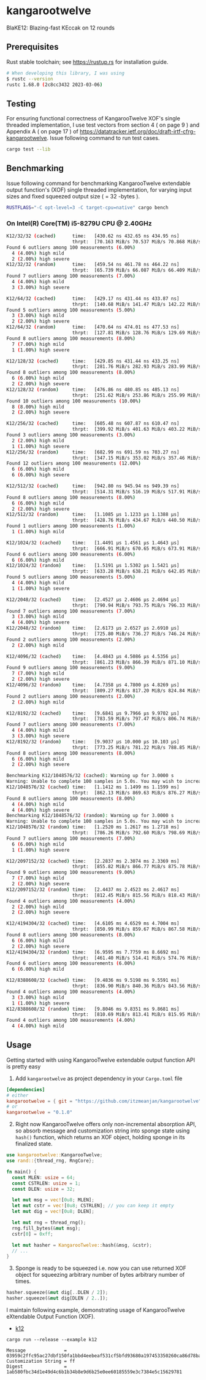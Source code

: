 # kangarootwelve
BlaKE12: Blazing-fast KEccak on 12 rounds

## Prerequisites

Rust stable toolchain; see https://rustup.rs for installation guide.

```bash
# When developing this library, I was using
$ rustc --version
rustc 1.68.0 (2c8cc3432 2023-03-06)
```

## Testing

For ensuring functional correctness of KangarooTwelve XOF's single threaded implementation, I use test vectors from section 4 ( on page 9 ) and Appendix A ( on page 17 ) of https://datatracker.ietf.org/doc/draft-irtf-cfrg-kangarootwelve. Issue following command to run test cases.

```bash
cargo test --lib
```

## Benchmarking

Issue following command for benchmarking KangarooTwelve extendable output function's (XOF) single threaded implementation, for varying input sizes and fixed squeezed output size ( = 32 -bytes ).

```bash
RUSTFLAGS="-C opt-level=3 -C target-cpu=native" cargo bench
```

### On **Intel(R) Core(TM) i5-8279U CPU @ 2.40GHz**

```bash
K12/32/32 (cached)      time:   [430.62 ns 432.65 ns 434.95 ns]
                        thrpt:  [70.163 MiB/s 70.537 MiB/s 70.868 MiB/s]
Found 6 outliers among 100 measurements (6.00%)
  4 (4.00%) high mild
  2 (2.00%) high severe
K12/32/32 (random)      time:   [459.54 ns 461.78 ns 464.22 ns]
                        thrpt:  [65.739 MiB/s 66.087 MiB/s 66.409 MiB/s]
Found 7 outliers among 100 measurements (7.00%)
  4 (4.00%) high mild
  3 (3.00%) high severe

K12/64/32 (cached)      time:   [429.17 ns 431.44 ns 433.87 ns]
                        thrpt:  [140.68 MiB/s 141.47 MiB/s 142.22 MiB/s]
Found 5 outliers among 100 measurements (5.00%)
  3 (3.00%) high mild
  2 (2.00%) high severe
K12/64/32 (random)      time:   [470.64 ns 474.01 ns 477.53 ns]
                        thrpt:  [127.81 MiB/s 128.76 MiB/s 129.69 MiB/s]
Found 8 outliers among 100 measurements (8.00%)
  7 (7.00%) high mild
  1 (1.00%) high severe

K12/128/32 (cached)     time:   [429.85 ns 431.44 ns 433.25 ns]
                        thrpt:  [281.76 MiB/s 282.93 MiB/s 283.99 MiB/s]
Found 8 outliers among 100 measurements (8.00%)
  6 (6.00%) high mild
  2 (2.00%) high severe
K12/128/32 (random)     time:   [476.86 ns 480.85 ns 485.13 ns]
                        thrpt:  [251.62 MiB/s 253.86 MiB/s 255.99 MiB/s]
Found 10 outliers among 100 measurements (10.00%)
  8 (8.00%) high mild
  2 (2.00%) high severe

K12/256/32 (cached)     time:   [605.48 ns 607.87 ns 610.47 ns]
                        thrpt:  [399.92 MiB/s 401.63 MiB/s 403.22 MiB/s]
Found 3 outliers among 100 measurements (3.00%)
  2 (2.00%) high mild
  1 (1.00%) high severe
K12/256/32 (random)     time:   [682.99 ns 691.59 ns 703.27 ns]
                        thrpt:  [347.15 MiB/s 353.02 MiB/s 357.46 MiB/s]
Found 12 outliers among 100 measurements (12.00%)
  6 (6.00%) high mild
  6 (6.00%) high severe

K12/512/32 (cached)     time:   [942.80 ns 945.94 ns 949.39 ns]
                        thrpt:  [514.31 MiB/s 516.19 MiB/s 517.91 MiB/s]
Found 8 outliers among 100 measurements (8.00%)
  6 (6.00%) high mild
  2 (2.00%) high severe
K12/512/32 (random)     time:   [1.1085 µs 1.1233 µs 1.1388 µs]
                        thrpt:  [428.76 MiB/s 434.67 MiB/s 440.50 MiB/s]
Found 1 outliers among 100 measurements (1.00%)
  1 (1.00%) high mild

K12/1024/32 (cached)    time:   [1.4491 µs 1.4561 µs 1.4643 µs]
                        thrpt:  [666.91 MiB/s 670.65 MiB/s 673.91 MiB/s]
Found 6 outliers among 100 measurements (6.00%)
  6 (6.00%) high mild
K12/1024/32 (random)    time:   [1.5191 µs 1.5302 µs 1.5421 µs]
                        thrpt:  [633.28 MiB/s 638.21 MiB/s 642.85 MiB/s]
Found 5 outliers among 100 measurements (5.00%)
  4 (4.00%) high mild
  1 (1.00%) high severe

K12/2048/32 (cached)    time:   [2.4527 µs 2.4606 µs 2.4694 µs]
                        thrpt:  [790.94 MiB/s 793.75 MiB/s 796.33 MiB/s]
Found 7 outliers among 100 measurements (7.00%)
  3 (3.00%) high mild
  4 (4.00%) high severe
K12/2048/32 (random)    time:   [2.6173 µs 2.6527 µs 2.6910 µs]
                        thrpt:  [725.80 MiB/s 736.27 MiB/s 746.24 MiB/s]
Found 2 outliers among 100 measurements (2.00%)
  2 (2.00%) high mild

K12/4096/32 (cached)    time:   [4.4843 µs 4.5086 µs 4.5356 µs]
                        thrpt:  [861.23 MiB/s 866.39 MiB/s 871.10 MiB/s]
Found 9 outliers among 100 measurements (9.00%)
  7 (7.00%) high mild
  2 (2.00%) high severe
K12/4096/32 (random)    time:   [4.7358 µs 4.7800 µs 4.8269 µs]
                        thrpt:  [809.27 MiB/s 817.20 MiB/s 824.84 MiB/s]
Found 2 outliers among 100 measurements (2.00%)
  2 (2.00%) high mild

K12/8192/32 (cached)    time:   [9.6841 µs 9.7966 µs 9.9702 µs]
                        thrpt:  [783.59 MiB/s 797.47 MiB/s 806.74 MiB/s]
Found 7 outliers among 100 measurements (7.00%)
  4 (4.00%) high mild
  3 (3.00%) high severe
K12/8192/32 (random)    time:   [9.9037 µs 10.000 µs 10.103 µs]
                        thrpt:  [773.25 MiB/s 781.22 MiB/s 788.85 MiB/s]
Found 8 outliers among 100 measurements (8.00%)
  6 (6.00%) high mild
  2 (2.00%) high severe

Benchmarking K12/1048576/32 (cached): Warming up for 3.0000 s
Warning: Unable to complete 100 samples in 5.0s. You may wish to increase target time to 5.8s, enable flat sampling, or reduce sample count to 60.
K12/1048576/32 (cached) time:   [1.1412 ms 1.1499 ms 1.1599 ms]
                        thrpt:  [862.13 MiB/s 869.63 MiB/s 876.27 MiB/s]
Found 8 outliers among 100 measurements (8.00%)
  4 (4.00%) high mild
  4 (4.00%) high severe
Benchmarking K12/1048576/32 (random): Warming up for 3.0000 s
Warning: Unable to complete 100 samples in 5.0s. You may wish to increase target time to 8.7s, enable flat sampling, or reduce sample count to 50.
K12/1048576/32 (random) time:   [1.2520 ms 1.2617 ms 1.2718 ms]
                        thrpt:  [786.26 MiB/s 792.60 MiB/s 798.69 MiB/s]
Found 7 outliers among 100 measurements (7.00%)
  6 (6.00%) high mild
  1 (1.00%) high severe

K12/2097152/32 (cached) time:   [2.2837 ms 2.3074 ms 2.3369 ms]
                        thrpt:  [855.82 MiB/s 866.77 MiB/s 875.78 MiB/s]
Found 9 outliers among 100 measurements (9.00%)
  7 (7.00%) high mild
  2 (2.00%) high severe
K12/2097152/32 (random) time:   [2.4437 ms 2.4523 ms 2.4617 ms]
                        thrpt:  [812.45 MiB/s 815.56 MiB/s 818.43 MiB/s]
Found 4 outliers among 100 measurements (4.00%)
  2 (2.00%) high mild
  2 (2.00%) high severe

K12/4194304/32 (cached) time:   [4.6105 ms 4.6529 ms 4.7004 ms]
                        thrpt:  [850.99 MiB/s 859.67 MiB/s 867.58 MiB/s]
Found 8 outliers among 100 measurements (8.00%)
  6 (6.00%) high mild
  2 (2.00%) high severe
K12/4194304/32 (random) time:   [6.9595 ms 7.7759 ms 8.6692 ms]
                        thrpt:  [461.40 MiB/s 514.41 MiB/s 574.76 MiB/s]
Found 6 outliers among 100 measurements (6.00%)
  6 (6.00%) high mild

K12/8388608/32 (cached) time:   [9.4836 ms 9.5198 ms 9.5591 ms]
                        thrpt:  [836.90 MiB/s 840.36 MiB/s 843.56 MiB/s]
Found 4 outliers among 100 measurements (4.00%)
  3 (3.00%) high mild
  1 (1.00%) high severe
K12/8388608/32 (random) time:   [9.8046 ms 9.8351 ms 9.8681 ms]
                        thrpt:  [810.69 MiB/s 813.41 MiB/s 815.95 MiB/s]
Found 4 outliers among 100 measurements (4.00%)
  4 (4.00%) high mild
```

## Usage

Getting started with using KangarooTwelve extendable output function API is pretty easy

1) Add `kangarootwelve` as project dependency in your `Cargo.toml` file

```toml
[dependencies]
# either
kangarootwelve = { git = "https://github.com/itzmeanjan/kangarootwelve" }
# or
kangarootwelve = "0.1.0"
```

2) Right now KangarooTwelve offers only non-incremental absorption API, so absorb message and customization string into sponge state using `hash()` function, which returns an XOF object, holding sponge in its finalized state.

```rust
use kangarootwelve::KangarooTwelve;
use rand::{thread_rng, RngCore};

fn main() {
  const MLEN: usize = 64;
  const CSTRLEN: usize = 1;
  const DLEN: usize = 32;

  let mut msg = vec![0u8; MLEN];
  let mut cstr = vec![0u8; CSTRLEN]; // you can keep it empty
  let mut dig = vec![0u8; DLEN];

  let mut rng = thread_rng();
  rng.fill_bytes(&mut msg);
  cstr[0] = 0xff;

  let mut hasher = KangarooTwelve::hash(&msg, &cstr);
  // ...
}
```

3) Sponge is ready to be squeezed i.e. now you can use returned XOF object for squeezing arbitrary number of bytes arbitrary number of times.

```rust
hasher.squeeze(&mut dig[..DLEN / 2]);
hasher.squeeze(&mut dig[DLEN / 2..]);
```

I maintain following example, demonstrating usage of KangarooTwelve eXtendable Output Function (XOF).

- [k12](./examples/k12.rs)

```
cargo run --release --example k12

Message              = 03959c2ffc95ac27dbf150fa1bbd4eebeaf531cf5bfd93680a197453350260ca86d78ba9376c8bf55350a7b695f473c486853d955de5eef456a7bc14d22316c5
Customization String = ff
Digest               = 1ab580fbc34d1e49d4c6b1b34b8e9d6b25e0ee60185559e3c7384e5c15629781
```
